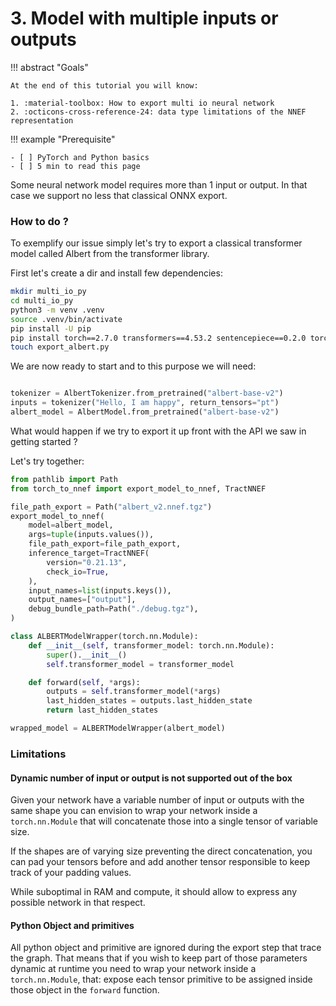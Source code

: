 # 3. Model with multiple inputs or outputs

!!! abstract "Goals"

    At the end of this tutorial you will know:

    1. :material-toolbox: How to export multi io neural network
    2. :octicons-cross-reference-24: data type limitations of the NNEF representation

!!! example "Prerequisite"

    - [ ] PyTorch and Python basics
    - [ ] 5 min to read this page

Some neural network model requires more than 1 input or output.
In that case we support no less that classical ONNX export.

### How to do ?

To exemplify our issue simply let's try to export a classical transformer
model called Albert from the transformer library.

First let's create a dir and install few dependencies:

```bash title="setup"
mkdir multi_io_py
cd multi_io_py
python3 -m venv .venv
source .venv/bin/activate
pip install -U pip
pip install torch==2.7.0 transformers==4.53.2 sentencepiece==0.2.0 torch_to_nnef
touch export_albert.py
```

We are now ready to start and to this purpose we will need:

```python title="load model and input sample in 'export_albert.py'"

tokenizer = AlbertTokenizer.from_pretrained("albert-base-v2")
inputs = tokenizer("Hello, I am happy", return_tensors="pt")
albert_model = AlbertModel.from_pretrained("albert-base-v2")
```

What would happen if we try to export it up front with the API we saw in getting started ?

Let's try together:

```python title="wrong approach"
from pathlib import Path
from torch_to_nnef import export_model_to_nnef, TractNNEF

file_path_export = Path("albert_v2.nnef.tgz")
export_model_to_nnef(
    model=albert_model,
    args=tuple(inputs.values()),
    file_path_export=file_path_export,
    inference_target=TractNNEF(
        version="0.21.13",
        check_io=True,
    ),
    input_names=list(inputs.keys()),
    output_names=["output"],
    debug_bundle_path=Path("./debug.tgz"),
)
```

```python title="proper model wrapping"
class ALBERTModelWrapper(torch.nn.Module):
    def __init__(self, transformer_model: torch.nn.Module):
        super().__init__()
        self.transformer_model = transformer_model

    def forward(self, *args):
        outputs = self.transformer_model(*args)
        last_hidden_states = outputs.last_hidden_state
        return last_hidden_states

wrapped_model = ALBERTModelWrapper(albert_model)
```

### Limitations

#### Dynamic number of input or output is not supported out of the box

Given your network have a variable number of input or outputs
with the same shape you can envision to wrap your network inside
a `torch.nn.Module` that will concatenate those into a single tensor
of variable size.

If the shapes are of varying size preventing the direct concatenation,
you can pad your tensors before and add another tensor responsible to keep
track of your padding values.

While suboptimal in RAM and compute, it should allow to express any possible
network in that respect.

#### Python Object and primitives

All python object and primitive are ignored during the export step that trace the
graph. That means that if you wish to keep part of those parameters dynamic at runtime you need
to wrap your network inside a `torch.nn.Module`, that: expose each tensor primitive to be assigned
inside those object in the `forward` function.
